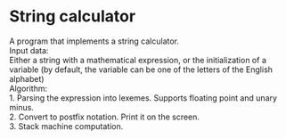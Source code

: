 # String calculator
  A program that implements a string calculator.  
    Input data:  
    Either a string with a mathematical expression, or the initialization of a variable (by default, the variable can be one of the letters of the English alphabet)  
    Algorithm:  
    1. Parsing the expression into lexemes. Supports floating point and unary minus.  
    2. Convert to postfix notation. Print it on the screen.  
    3. Stack machine computation.  
